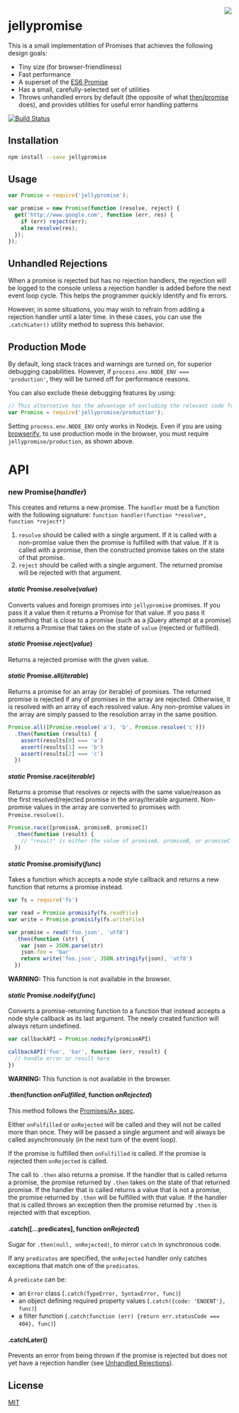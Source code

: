 <a href="https://promisesaplus.com/"><img src="https://promisesaplus.com/assets/logo-small.png" align="right" /></a>
# jellypromise

This is a small implementation of Promises that achieves the following design goals:
- Tiny size (for browser-friendliness)
- Fast performance
- A superset of the [ES6 Promise](http://www.ecma-international.org/ecma-262/6.0/#sec-promise-objects)
- Has a small, carefully-selected set of utilities
- Throws unhandled errors by default (the opposite of what [then/promise](https://github.com/then/promise) does), and provides utilities for useful error handling patterns

[![Build Status](https://img.shields.io/travis/JoshuaWise/jellypromise.svg)](https://travis-ci.org/JoshuaWise/jellypromise)

## Installation

```bash
npm install --save jellypromise
```

## Usage

```js
var Promise = require('jellypromise');

var promise = new Promise(function (resolve, reject) {
  get('http://www.google.com', function (err, res) {
    if (err) reject(err);
    else resolve(res);
  });
});
```

## Unhandled Rejections

When a promise is rejected but has no rejection handlers, the rejection will be logged to the console unless a rejection handler is added before the next event loop cycle. This helps the programmer quickly identify and fix errors.

However, in some situations, you may wish to refrain from adding a rejection handler until a later time. In these cases, you can use the `.catchLater()` utility method to supress this behavior.

## Production Mode

By default, long stack traces and warnings are turned on, for superior debugging capabilities. However, if `process.env.NODE_ENV === 'production'`, they will be turned off for performance reasons.

You can also exclude these debugging features by using:

```js
// This alternative has the advantage of excluding the relevant code from being loaded, resulting in a smaller file size for browser builds using browserify
var Promise = require('jellypromise/production');
```

Setting `process.env.NODE_ENV` only works in Nodejs. Even if you are using [browserify](https://github.com/substack/node-browserify), to use production mode in the browser, you must require `jellypromise/production`, as shown above.


# API

### new Promise(*handler*)

This creates and returns a new promise. The `handler` must be a function with the following signature: `function handler(function *resolve*, function *reject*)`

 1. `resolve` should be called with a single argument. If it is called with a non-promise value then the promise is fulfilled with that value. If it is called with a promise, then the constructed promise takes on the state of that promise.
 2. `reject` should be called with a single argument. The returned promise will be rejected with that argument.

#### *static* Promise.resolve(*value*)

Converts values and foreign promises into `jellypromise` promises. If you pass it a value then it returns a Promise for that value. If you pass it something that is close to a promise (such as a jQuery attempt at a promise) it returns a Promise that takes on the state of `value` (rejected or fulfilled).

#### *static* Promise.reject(*value*)

Returns a rejected promise with the given value.

#### *static* Promise.all(*iterable*)

Returns a promise for an array (or iterable) of promises. The returned promise is rejected if any of promises in the array are rejected. Otherwise, it is resolved with an array of each resolved value. Any non-promise values in the array are simply passed to the resolution array in the same position.

```js
Promise.all([Promise.resolve('a'), 'b', Promise.resolve('c')])
  .then(function (results) {
    assert(results[0] === 'a')
    assert(results[1] === 'b')
    assert(results[2] === 'c')
  })
```

#### *static* Promise.race(*iterable*)

Returns a promise that resolves or rejects with the same value/reason as the first resolved/rejected promise in the array/iterable argument. Non-promise values in the array are converted to promises with `Promise.resolve()`.

```js
Promise.race([promiseA, promiseB, promiseC])
  .then(function (result) {
    // "result" is either the value of promiseA, promiseB, or promiseC
  })
```

#### *static* Promise.promisify(*func*)

Takes a function which accepts a node style callback and returns a new function that returns a promise instead.

```js
var fs = require('fs')

var read = Promise.promisify(fs.readFile)
var write = Promise.promisify(fs.writeFile)

var promise = read('foo.json', 'utf8')
  .then(function (str) {
    var json = JSON.parse(str)
    json.foo = 'bar'
    return write('foo.json', JSON.stringify(json), 'utf8')
  })
```

**WARNING:** This function is not available in the browser.

#### *static* Promise.nodeify(*func*)

Converts a promise-returning function to a function that instead accepts a node style callback as its last argument. The newly created function will always return undefined.

```js
var callbackAPI = Promise.nodeify(promiseAPI)

callbackAPI('foo', 'bar', function (err, result) {
  // handle error or result here
})
```

**WARNING:** This function is not available in the browser.

#### .then(function *onFulfilled*, function *onRejected*)

This method follows the [Promises/A+ spec](http://promises-aplus.github.io/promises-spec/).

Either `onFulfilled` or `onRejected` will be called and they will not be called more than once. They will be passed a single argument and will always be called asynchronously (in the next turn of the event loop).

If the promise is fulfilled then `onFulfilled` is called. If the promise is rejected then `onRejected` is called.

The call to `.then` also returns a promise. If the handler that is called returns a promise, the promise returned by `.then` takes on the state of that returned promise. If the handler that is called returns a value that is not a promise, the promise returned by `.then` will be fulfilled with that value. If the handler that is called throws an exception then the promise returned by `.then` is rejected with that exception.

#### .catch([...predicates], function *onRejected*)

Sugar for `.then(null, onRejected)`, to mirror `catch` in synchronous code.

If any `predicates` are specified, the `onRejected` handler only catches exceptions that match one of the `predicates`.

A `predicate` can be:
- an `Error` class (`.catch(TypeError, SyntaxError, func)`)
- an object defining required property values (`.catch({code: 'ENOENT'}, func)`)
- a filter function (`.catch(function (err) {return err.statusCode === 404}, func)`)

#### .catchLater()

Prevents an error from being thrown if the promise is rejected but does not yet have a rejection handler (see [Unhandled Rejections](#unhandled-rejections)).

## License

[MIT](https://github.com/JoshuaWise/jellypromise/blob/master/LICENSE)
